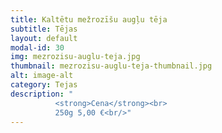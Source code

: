 ```yaml
---
title: Kaltētu mežrozīšu augļu tēja
subtitle: Tējas
layout: default
modal-id: 30
img: mezrozisu-auglu-teja.jpg
thumbnail: mezrozisu-auglu-teja-thumbnail.jpg
alt: image-alt
category: Tejas
description: "
          <strong>Cena</strong><br>
          250g 5,00 €<br/>"
---
```

